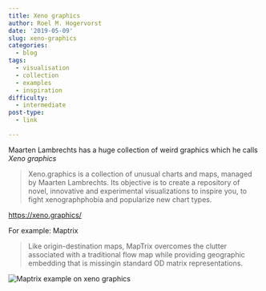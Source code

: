 ```yaml
---
title: Xeno graphics
author: Roel M. Hogervorst
date: '2019-05-09'
slug: xeno-graphics
categories:
  - blog
tags:
  - visualisation
  - collection
  - examples
  - inspiration
difficulty:
  - intermediate
post-type:
  - link

---
```



Maarten Lambrechts has a huge collection of weird graphics which he calls *Xeno graphics*

>Xeno.graphics is a collection of unusual charts and maps, managed by Maarten Lambrechts. Its objective is to create a repository of novel, innovative and experimental visualizations to inspire you, to fight xenographphobia and popularize new chart types.

<https://xeno.graphics/>

For example: Maptrix

>Like origin-destination maps, MapTrix overcomes the clutter associated with a traditional flow map while providing geographic embedding that is missingin standard OD matrix representations.

![Maptrix example on xeno graphics](https://xeno.graphics/wp-content/uploads/2018/04/maptrix-768x527.png)

